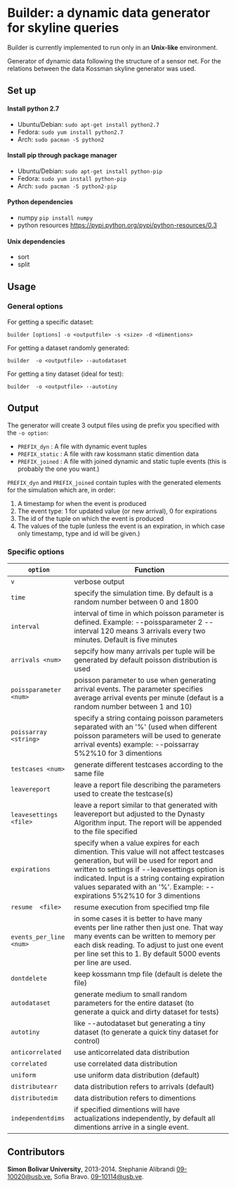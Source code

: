 # Builder: a dynamic data generator for skyline queries

Builder is currently implemented to run only in an **Unix-like** environment.

Generator of dynamic data following the structure of a sensor net. For the relations between the data Kossman skyline generator was used.

## Set up ##

#### Install python 2.7 ####
* Ubuntu/Debian:
```sudo apt-get install python2.7```
* Fedora:
```sudo yum install python2.7```
* Arch:
```sudo pacman -S python2```

#### Install pip through package manager ####
* Ubuntu/Debian:
```sudo apt-get install python-pip```
* Fedora:
```sudo yum install python-pip```
* Arch:
```sudo pacman -S python2-pip```

#### Python dependencies ####
* numpy
```pip install numpy```
* python resources <https://pypi.python.org/pypi/python-resources/0.3>

#### Unix dependencies ####
* sort
* split

## Usage ##

### General options ###

For getting a specific dataset:
~~~~~
builder [options] -o <outputfile> -s <size> -d <dimentions>
~~~~~

For getting a dataset randomly generated:
~~~~~
builder  -o <outputfile> --autodataset
~~~~~

For getting a tiny dataset (ideal for test):
~~~~~
builder  -o <outputfile> --autotiny
~~~~~

## Output

The generator will create 3 output files using de prefix you specified
 with the `-o option`:
 * `PREFIX_dyn` : A file with dynamic event tuples
 * `PREFIX_static` : A file with raw kossmann static dimention data
 * `PREFIX_joined` : A file with joined dynamic and static tuple events
 (this is probably the one you want.)

`PREFIX_dyn` and `PREFIX_joined` contain tuples with the generated elements
 for the simulation which are, in order:

 1. A timestamp for when the event is produced
 2. The event type: 1 for updated value (or new arrival), 0 for expirations
 3. The id of the tuple on which the event is produced
 4. The values of the tuple (unless the event is an expiration, in which case
  only timestamp, type and id will be given.)

### Specific options ###

```option```                 | Function
-----------------------------| -------------
```v```                     | verbose output
```time```                 | specify the simulation time. By default is a random number between 0 and 1800
```interval```                 |  interval of time in which poisson parameter is defined. Example: --poissparameter 2 --interval 120 means 3 arrivals every two minutes. Default is five minutes
```arrivals <num>```       | sepcify how many arrivals per tuple will be generated by default poisson distribution is used
```poissparameter <num>``` | poisson parameter to use when generating arrival events. The parameter specifies average arrival events per minute (defaut is a random number between 1 and 10)
```poissarray <string>```  | specify a string containg poisson parameters separated with an '%' (used when different poisson parameters will be used to generate arrival events) example: --poissarray 5%2%10 for 3 dimentions
```testcases <num>```      | generate different testcases according to the same file
```leavereport```          | leave a report file describing the parameters used to create the testcase(s)
```leavesettings <file>``` | leave a report similar to that generated with leavereport but adjusted to the Dynasty Algorithm input. The report will be appended to the file specified
```expirations```          | specify when a value expires for each dimention. This value will not affect testcases generation, but will be used for report and written to settings if --leavesettings option is indicated. Input is a string containg expiration values separated with an '%'. Example: --expirations 5%2%10 for 3 dimentions
```resume  <file>```       | resume execution from specified tmp file
```events_per_line <num>```      | in some cases it is better to have many events per line rather then just one. That way many events can be written to memory per each disk reading. To adjust to just one event per line set this to 1. By default 5000 events per line are used.
```dontdelete```           | keep kossmann tmp file (default is delete the file)
```autodataset```          | generate medium to small random parameters for the entire dataset (to generate a quick and dirty dataset for tests)
```autotiny```             | like --autodataset but generating a tiny dataset (to generate a quick tiny dataset for control)
```anticorrelated```       | use anticorrelated data distribution
```correlated```           | use correlated data distribution
```uniform```              | use uniform data distribution (default)
```distributearr```        | data distribution refers to arrivals (default)
```distributedim```        | data distribution refers to dimentions
```independentdims```      | if specified dimentions will have actualizations independently, by default all dimentions arrive in a single event.


## Contributors ##

**Simon Bolivar University**, 2013-2014. Stephanie Alibrandi 09-10020@usb.ve, Sofia Bravo. 09-10114@usb.ve.
